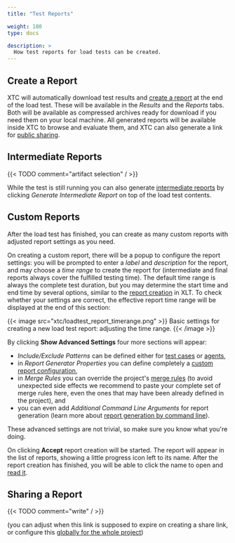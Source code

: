 ```yaml
---
title: "Test Reports"

weight: 180
type: docs

description: >
  How test reports for load tests can be created.
---
```


## Create a Report

XTC will automatically download test results and [create a report](../../../load-testing/manual/320-test-evaluation/) at the end of the load test. These will be available in the _Results_ and the _Reports_ tabs. Both will be available as compressed archives ready for download if you need them on your local machine. All generated reports will be available inside XTC to browse and evaluate them, and XTC can also generate a link for [public sharing](#sharing-a-report).

## Intermediate Reports
{{< TODO comment="artifact selection" / >}}

While the test is still running you can also generate [intermediate reports](../../../load-testing/manual/320-test-evaluation/#intermediate-results) by clicking _Generate Intermediate Report_ on top of the load test contents.

## Custom Reports

After the load test has finished, you can create as many custom reports with adjusted report settings as you need. 

On creating a custom report, there will be a popup to configure the report settings: you will be prompted to enter a _label_ and _description_ for the report, and may choose a _time range_ to create the report for (intermediate and final reports always cover the fulfilled testing time). The default time range is always the complete test duration, but you may determine the start time and end time by several options, similar to the [report creation](../../../load-testing/manual/540-report-options/#defining-a-reporting-timeframe) in XLT. To check whether your settings are correct, the effective report time range will be displayed at the end of this section:

{{< image src="xtc/loadtest_report_timerange.png" >}}
Basic settings for creating a new load test report: adjusting the time range.
{{< /image >}}

By clicking **Show Advanced Settings** four more sections will appear:
* _Include/Exclude Patterns_ can be defined either for [test cases](../../../load-testing/manual/540-report-options/#excluding-test-scenarios) or [agents](../../../load-testing/manual/540-report-options/#report-for-a-subset-of-agents),
* in _Report Generator Properties_ you can define completely a [custom report configuration](../../../load-testing/manual/550-report-configuration/),
* in _Merge Rules_ you can override the project's [merge rules](../../../load-testing/advanced/010-merge-rules/) (to avoid unexpected side effects we recommend to paste your complete set of merge rules here, even the ones that may have been already defined in the project), and 
* you can even add _Additional Command Line Arguments_ for report generation (learn more about [report generation by command line](../../../load-testing/manual/540-report-options/)).

These advanced settings are not trivial, so make sure you know what you're doing. 

On clicking **Accept** report creation will be started. The report will appear in the list of reports, showing a little progress icon left to its name. After the report creation has finished, you will be able to click the name to open and [read it](../../../load-testing/manual/320-test-evaluation/#reading-a-test-report).

## Sharing a Report
{{< TODO comment="write" / >}}

(you can adjust when this link is supposed to expire on creating a share link, or configure this [globally for the whole project](../120-load-project-configuration/#default-sharing-settings))